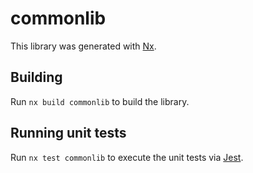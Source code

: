 # commonlib

This library was generated with [Nx](https://nx.dev).

## Building

Run `nx build commonlib` to build the library.

## Running unit tests

Run `nx test commonlib` to execute the unit tests via [Jest](https://jestjs.io).

